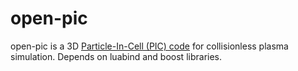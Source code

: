 open-pic
========

open-pic is a 3D [Particle-In-Cell (PIC) code](https://en.wikipedia.org/wiki/Particle-in-cell) for collisionless plasma simulation.
Depends on luabind and boost libraries.

